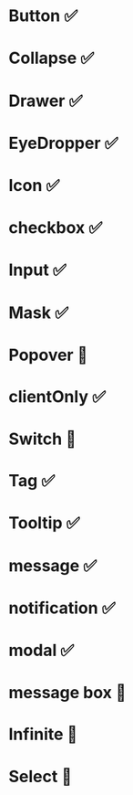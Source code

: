 # Button ✅

# Collapse ✅

# Drawer ✅

# EyeDropper ✅

# Icon ✅

# checkbox ✅

# Input ✅

# Mask ✅

# Popover 🍺

# clientOnly ✅

# Switch 🍺

# Tag ✅

# Tooltip ✅

# message ✅

# notification ✅

# modal ✅

# message box 🚧

# Infinite 🚧

# Select 🚧
